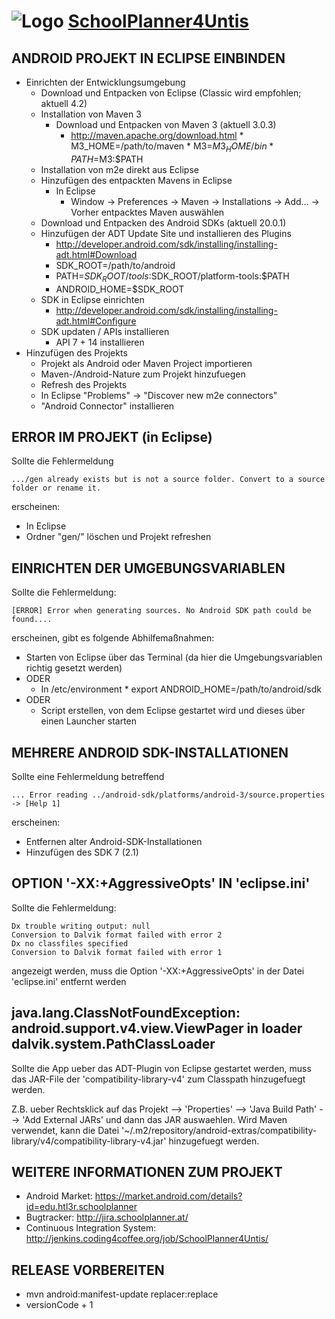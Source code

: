 ![Logo](http://www.schoolplanner.at/images/header_logo.png) [SchoolPlanner4Untis](http://www.schoolplanner.at/)
==================================================

ANDROID PROJEKT IN ECLIPSE EINBINDEN
------------------------------------

* Einrichten der Entwicklungsumgebung
	* Download und Entpacken von Eclipse (Classic wird empfohlen; aktuell 4.2)
	* Installation von Maven 3
		* Download und Entpacken von Maven 3 (aktuell 3.0.3)
			 * http://maven.apache.org/download.html
                         * M3_HOME=/path/to/maven
                         * M3=$M3_HOME/bin
                         * PATH=$M3:$PATH
	* Installation von m2e direkt aus Eclipse
	* Hinzufügen des entpackten Mavens in Eclipse
		* In Eclipse
			* Window -> Preferences -> Maven -> Installations -> Add... -> Vorher entpacktes Maven auswählen
	* Download und Entpacken des Android SDKs (aktuell 20.0.1)
	* Hinzufügen der ADT Update Site und installieren des Plugins
		* http://developer.android.com/sdk/installing/installing-adt.html#Download
		* SDK_ROOT=/path/to/android
		* PATH=$SDK_ROOT/tools:$SDK_ROOT/platform-tools:$PATH
		* ANDROID_HOME=$SDK_ROOT
	* SDK in Eclipse einrichten
		* http://developer.android.com/sdk/installing/installing-adt.html#Configure
	* SDK updaten / APIs installieren
		* API 7 + 14 installieren
* Hinzufügen des Projekts
	* Projekt als Android oder Maven Project importieren
	* Maven-/Android-Nature zum Projekt hinzufuegen
	* Refresh des Projekts
	* In Eclipse "Problems" -> "Discover new m2e connectors"
	* "Android Connector" installieren 

ERROR IM PROJEKT (in Eclipse)
-----------------------------

Sollte die Fehlermeldung

	.../gen already exists but is not a source folder. Convert to a source folder or rename it.

erscheinen:

* In Eclipse
* Ordner "gen/" löschen und Projekt refreshen

EINRICHTEN DER UMGEBUNGSVARIABLEN
---------------------------------
	
Sollte die Fehlermeldung:

	[ERROR] Error when generating sources. No Android SDK path could be found....

erscheinen, gibt es folgende Abhilfemaßnahmen:

* Starten von Eclipse über das Terminal (da hier die Umgebungsvariablen richtig gesetzt werden)
* ODER
	* In /etc/environment
			* export ANDROID_HOME=/path/to/android/sdk
* ODER
	* Script erstellen, von dem Eclipse gestartet wird und dieses über einen Launcher starten

MEHRERE ANDROID SDK-INSTALLATIONEN
----------------------------------

Sollte eine Fehlermeldung betreffend

	... Error reading ../android-sdk/platforms/android-3/source.properties -> [Help 1]
erscheinen:

* Entfernen alter Android-SDK-Installationen
* Hinzufügen des SDK 7 (2.1)

OPTION '-XX:+AggressiveOpts' IN 'eclipse.ini'
---------------------------------------------
Sollte die Fehlermeldung:

	Dx trouble writing output: null
	Conversion to Dalvik format failed with error 2
	Dx no classfiles specified
	Conversion to Dalvik format failed with error 1
		
angezeigt werden, muss die Option '-XX:+AggressiveOpts' in der Datei 'eclipse.ini' entfernt werden

java.lang.ClassNotFoundException: android.support.v4.view.ViewPager in loader dalvik.system.PathClassLoader
-----------------------------------------------------------------------------------------------------------
Sollte die App ueber das ADT-Plugin von Eclipse gestartet werden, muss das JAR-File der 'compatibility-library-v4' zum Classpath hinzugefuegt werden.

Z.B. ueber Rechtsklick auf das Projekt --> 'Properties' --> 'Java Build Path' --> 'Add External JARs' und dann das JAR auswaehlen.
Wird Maven verwendet, kann die Datei '~/.m2/repository/android-extras/compatibility-library/v4/compatibility-library-v4.jar' hinzugefuegt werden.

WEITERE INFORMATIONEN ZUM PROJEKT
---------------------------------
* Android Market: https://market.android.com/details?id=edu.htl3r.schoolplanner
* Bugtracker: http://jira.schoolplanner.at/
* Continuous Integration System: http://jenkins.coding4coffee.org/job/SchoolPlanner4Untis/

RELEASE VORBEREITEN
-------------------
* mvn android:manifest-update replacer:replace
* versionCode + 1
